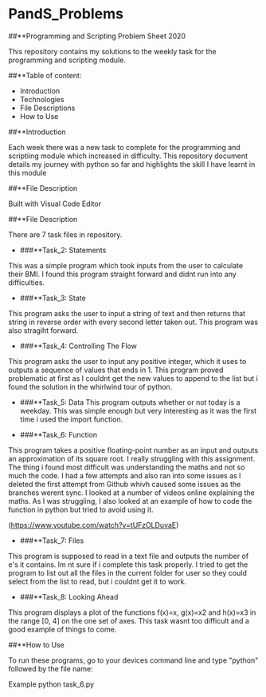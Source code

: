 # PandS_Problems

##**Programming and Scripting Problem Sheet 2020

This repository contains my solutions to the weekly task for the programming and scripting module. 

##**Table of content:
- Introduction
- Technologies
- File Descriptions 
- How to Use 

##**Introduction

Each week there was a new task to complete for the programming and scriptiing module which increased in difficulty. This repository document details my journey with python so far and highlights the skill I have learnt in this module

##**File Description

Built with Visual Code Editor   

##**File Description 

There are 7 task files in repository.

- ###**Task_2: Statements

This was a simple program which took inputs from the user to calculate their BMI. I found this program straight forward and didnt run into any difficulties.

- ###**Task_3: State

This program asks the user to input a string of text and then returns that string in reverse order with every second letter taken out. This program was also stragiht forward.

- ###**Task_4: Controlling The Flow 

This program asks the user to input any positive integer, which it uses to outputs a sequence of values that ends in 1. This program proved problematic at first as I couldnt get the new values to append to the list but i found the solution in the whirlwind tour of python.


- ###**Task_5: Data
This program outputs whether or not today is a weekday. 
This was simple enough but very interesting as it was the first time i used the import function.

- ###**Task_6: Function

This program takes a positive floating-point number as an input and outputs an approximation of its square root. I really struggling with this assignment. The thing i found most difficult was understanding the maths and not so much the code. I had a few attempts and also ran into some issues as I deleted the first attempt from Github whivh caused some issues as the branches werent sync. I looked at a number of videos online explaining the maths. As I was struggling, I also looked at an example of how to code the function in python but tried to avoid using it. 

(https://www.youtube.com/watch?v=tUFzOLDuvaE)

- ###**Task_7: Files

This program is supposed to read in a text file and outputs the number of e's it contains. Im nt sure if i complete this task properly. I tried to get the program to list out all the files in the current folder for user so they could select from the list to read, but i couldnt get it to work.

- ###**Task_8: Looking Ahead

This program displays a plot of the functions f(x)=x, g(x)=x2 and h(x)=x3 in the range [0, 4] on the one set of axes. This task wasnt too difficult and a good example of things to come.

##**How to Use 

To run these programs, go to your devices command line and type "python" followed by the file name:

Example python task_6.py

